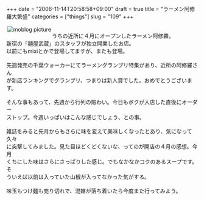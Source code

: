 +++
date = "2006-11-14T20:58:58+09:00"
draft = true
title = "ラーメン阿修羅大繁盛"
categories = ["things"]
slug = "109"
+++

<a href="https://keruru.net/images/4559af816ffbd-img100a.jpg" rel="lightbox" ><img src="https://keruru.net/images/4559af816ffbd-thumb_img100a.jpg" alt="moblog picture" title="moblogPicture" border="0" valign="top" align="left" vspace="2" hspace="2" /></a>
<!-- bodytext -->
<br />うちの近所に４月にオープンしたラーメン阿修羅。<br />新宿の「麺屋武蔵」のスタッフが独立開業したお店。<br />以前にもmixiとかで登場してますが、またも登場。<br /><br />先週発売の千葉ウォーカーにてラーメングランプリ特集があり、近所の阿修羅さん<br />が新店ランキングでグランプリ、つまりは新人賞でした。おめでとうございます。<br /><br />そんな事もあって、先週から行列の賑わい。今日もボクが入店した直後にオーダー<br />ストップ。今週いっぱいはこんな感じでしょう、との事。<br /><br />雑誌をみると先月からもさらに味を変えて美味しくなったとあり、気になって久々<br />に突撃してみました。見た目ほどくどくないな、ってのが開店の４月の感想。今月<br />くちにした味はさらにさっぱりした感じ。でもなかなかコクのあるスープです。そ<br />ういえば以前は入っていた山椒が入ってなかった気がする。<br /><br />味玉もつけ麺も売り切れで、混雑が落ち着いたら今度また行ってみよう。<br /><br /><br />
<!-- bodytext end -->


